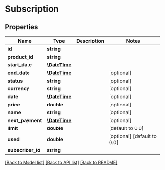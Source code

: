 # Subscription

## Properties
Name | Type | Description | Notes
------------ | ------------- | ------------- | -------------
**id** | **string** |  | 
**product_id** | **string** |  | 
**start_date** | [**\DateTime**](\DateTime.md) |  | 
**end_date** | [**\DateTime**](\DateTime.md) |  | [optional] 
**status** | **string** |  | [optional] 
**currency** | **string** |  | [optional] 
**date** | [**\DateTime**](\DateTime.md) |  | [optional] 
**price** | **double** |  | [optional] 
**name** | **string** |  | [optional] 
**next_payment** | [**\DateTime**](\DateTime.md) |  | [optional] 
**limit** | **double** |  | [default to 0.0]
**used** | **double** |  | [optional] [default to 0.0]
**subscriber_id** | **string** |  | 

[[Back to Model list]](../README.md#documentation-for-models) [[Back to API list]](../README.md#documentation-for-api-endpoints) [[Back to README]](../README.md)


